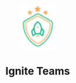 <p align="center">
  <img src="https://github.com/lilicrst/igniteteams/blob/master/src/assets/logo.png" width="100" />
</p>

<h1 align="center">Ignite Teams</h1>